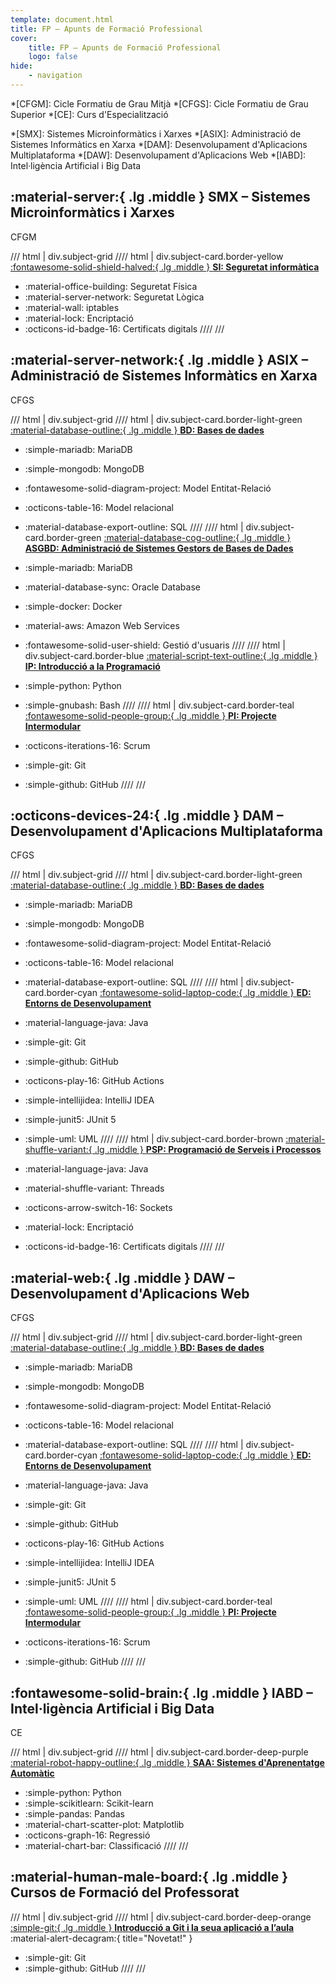 ```yaml
---
template: document.html
title: FP – Apunts de Formació Professional
cover:
    title: FP – Apunts de Formació Professional
    logo: false
hide:
    - navigation
---
```

*[CFGM]: Cicle Formatiu de Grau Mitjà
*[CFGS]: Cicle Formatiu de Grau Superior
*[CE]: Curs d'Especialització


*[SMX]: Sistemes Microinformàtics i Xarxes
*[ASIX]: Administració de Sistemes Informàtics en Xarxa
*[DAM]: Desenvolupament d'Aplicacions Multiplataforma
*[DAW]: Desenvolupament d'Aplicacions Web
*[IABD]: Intel·ligència Artificial i Big Data

## :material-server:{ .lg .middle } SMX – Sistemes Microinformàtics i Xarxes
<span class="tag gm">CFGM</span>

/// html | div.subject-grid
//// html | div.subject-card.border-yellow
[:fontawesome-solid-shield-halved:{ .lg .middle } __SI: Seguretat informàtica__](../smx-si/)

- :material-office-building: Seguretat Física
- :material-server-network: Seguretat Lògica
- :material-wall: iptables
- :material-lock: Encriptació
- :octicons-id-badge-16: Certificats digitals
////
///


## :material-server-network:{ .lg .middle } ASIX – Administració de Sistemes Informàtics en Xarxa
<span class="tag gm">CFGS</span>

/// html | div.subject-grid
//// html | div.subject-card.border-light-green
[:material-database-outline:{ .lg .middle } __BD: Bases de dades__](../bd/)

- :simple-mariadb: MariaDB
- :simple-mongodb: MongoDB
- :fontawesome-solid-diagram-project: Model Entitat-Relació
- :octicons-table-16: Model relacional
- :material-database-export-outline: SQL
////
//// html | div.subject-card.border-green
[:material-database-cog-outline:{ .lg .middle } __ASGBD: Administració de Sistemes Gestors de Bases de Dades__](../asix-asgbd/)

- :simple-mariadb: MariaDB
- :material-database-sync: Oracle Database
- :simple-docker: Docker
- :material-aws: Amazon Web Services
- :fontawesome-solid-user-shield: Gestió d'usuaris
////
//// html | div.subject-card.border-blue
[:material-script-text-outline:{ .lg .middle } __IP: Introducció a la Programació__](../asix-ip/)

- :simple-python: Python
- :simple-gnubash: Bash
////
//// html | div.subject-card.border-teal
[:fontawesome-solid-people-group:{ .lg .middle } __PI: Projecte Intermodular__](../asix-pi/)

- :octicons-iterations-16: Scrum
- :simple-git: Git
- :simple-github: GitHub
////
///


## :octicons-devices-24:{ .lg .middle } DAM – Desenvolupament d'Aplicacions Multiplataforma
<span class="tag gm">CFGS</span>

/// html | div.subject-grid
//// html | div.subject-card.border-light-green
[:material-database-outline:{ .lg .middle } __BD: Bases de dades__](../bd/)

- :simple-mariadb: MariaDB
- :simple-mongodb: MongoDB
- :fontawesome-solid-diagram-project: Model Entitat-Relació
- :octicons-table-16: Model relacional
- :material-database-export-outline: SQL
////
//// html | div.subject-card.border-cyan
[:fontawesome-solid-laptop-code:{ .lg .middle } __ED: Entorns de Desenvolupament__](../daw-ed/)

- :material-language-java: Java
- :simple-git: Git
- :simple-github: GitHub
- :octicons-play-16: GitHub Actions
- :simple-intellijidea: IntelliJ IDEA
- :simple-junit5: JUnit 5
- :simple-uml: UML
////
//// html | div.subject-card.border-brown
[:material-shuffle-variant:{ .lg .middle } __PSP: Programació de Serveis i Processos__](../dam-psp/)

- :material-language-java: Java
- :material-shuffle-variant: Threads
- :octicons-arrow-switch-16: Sockets
- :material-lock: Encriptació
- :octicons-id-badge-16: Certificats digitals
////
///


## :material-web:{ .lg .middle } DAW – Desenvolupament d'Aplicacions Web
<span class="tag gm">CFGS</span>

/// html | div.subject-grid
//// html | div.subject-card.border-light-green
[:material-database-outline:{ .lg .middle } __BD: Bases de dades__](../bd/)

- :simple-mariadb: MariaDB
- :simple-mongodb: MongoDB
- :fontawesome-solid-diagram-project: Model Entitat-Relació
- :octicons-table-16: Model relacional
- :material-database-export-outline: SQL
////
//// html | div.subject-card.border-cyan
[:fontawesome-solid-laptop-code:{ .lg .middle } __ED: Entorns de Desenvolupament__](../daw-ed/)

- :material-language-java: Java
- :simple-git: Git
- :simple-github: GitHub
- :octicons-play-16: GitHub Actions
- :simple-intellijidea: IntelliJ IDEA
- :simple-junit5: JUnit 5
- :simple-uml: UML
////
//// html | div.subject-card.border-teal
[:fontawesome-solid-people-group:{ .lg .middle } __PI: Projecte Intermodular__](https://fpmislata-daw1-projecte.github.io/projecte-daw1/)

- :octicons-iterations-16: Scrum
- :simple-github: GitHub
////
///

## :fontawesome-solid-brain:{ .lg .middle } IABD – Intel·ligència Artificial i Big Data
<span class="tag gs">CE</span>

/// html | div.subject-grid
//// html | div.subject-card.border-deep-purple
[:material-robot-happy-outline:{ .lg .middle } __SAA: Sistemes d'Aprenentatge Automàtic__](../iabd-saa/)

- :simple-python: Python
- :simple-scikitlearn: Scikit-learn
- :simple-pandas: Pandas
- :material-chart-scatter-plot: Matplotlib
- :octicons-graph-16: Regressió
- :material-chart-bar: Classificació
////
///


## :material-human-male-board:{ .lg .middle } Cursos de Formació del Professorat

/// html | div.subject-grid
//// html | div.subject-card.border-deep-orange
[:simple-git:{ .lg .middle } __Introducció a Git i la seua aplicació a l’aula__](../curs-git/)  :material-alert-decagram:{ title="Novetat!" }

- :simple-git: Git
- :simple-github: GitHub
////
///
